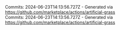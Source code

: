 Commits: 2024-06-23T14:13:56.727Z - Generated via https://github.com/marketplace/actions/artificial-grass
<br>
Commits: 2024-06-23T14:13:56.727Z - Generated via https://github.com/marketplace/actions/artificial-grass
<br>
